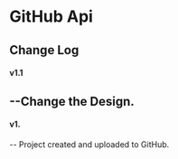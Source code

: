 # GitHub Api
## Change Log
#### v1.1  
--Change the Design.
---
#### v1.
-- Project created and uploaded to GitHub.

